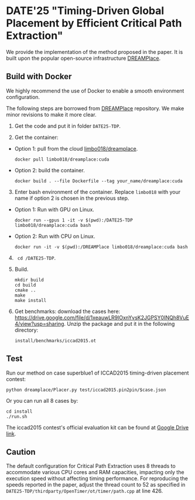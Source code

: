 # DATE'25 "Timing-Driven Global Placement by Efficient Critical Path Extraction"
We provide the implementation of the method proposed in the paper. It is built upon the popular open-source infrastructure [DREAMPlace](https://github.com/limbo018/DREAMPlace).

## Build with Docker

We highly recommend the use of Docker to enable a smooth environment configuration.

The following steps are borrowed from [DREAMPlace](https://github.com/limbo018/DREAMPlace) repository. We make minor revisions to make it more clear.

1. Get the code and put it in folder `DATE25-TDP`.

2. Get the container:

- Option 1: pull from the cloud [limbo018/dreamplace](https://hub.docker.com/r/limbo018/dreamplace).

  ```
  docker pull limbo018/dreamplace:cuda
  ```

- Option 2: build the container.

  ```
  docker build . --file Dockerfile --tag your_name/dreamplace:cuda
  ```

3. Enter bash environment of the container. Replace `limbo018` with your name if option 2 is chosen in the previous step.

- Option 1: Run with GPU on Linux.

  ```
  docker run --gpus 1 -it -v $(pwd):/DATE25-TDP limbo018/dreamplace:cuda bash
  ```

- Option 2: Run with CPU on Linux.

  ```
  docker run -it -v $(pwd):/DREAMPlace limbo018/dreamplace:cuda bash
  ```

4. ` cd /DATE25-TDP`.

5. Build.

   ```
   mkdir build
   cd build
   cmake .. 
   make
   make install
   ```

6. Get benchmarks: download the cases here: https://drive.google.com/file/d/1xeauwLR9lOxnYvsK2JGPSY0INQh8VuE4/view?usp=sharing. Unzip the package and put it in the following directory:

   ```
   install/benchmarks/iccad2015.ot
   ```

## Test

Run our method on case superblue1 of ICCAD2015 timing-driven placement contest:

```
python dreamplace/Placer.py test/iccad2015.pin2pin/$case.json
```

Or you can run all 8 cases by:

```
cd install
./run.sh
```

The iccad2015 contest's official evaluation kit can be found at [Google Drive link](https://drive.google.com/file/d/1BAjEfWxN2dZOtt2-qlgF-qO7D-KHJthX/view?usp=sharing).

## Caution

The default configuration for Critical Path Extraction uses 8 threads to accommodate various CPU cores and RAM capacities, impacting only the execution speed without affecting timing performance. For reproducing the speeds reported in the paper, adjust the thread count to 52 as specified in `DATE25-TDP/thirdparty/OpenTimer/ot/timer/path.cpp` at line 426.
